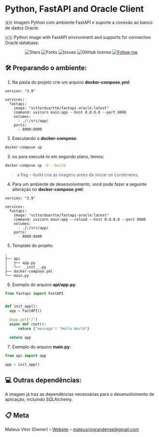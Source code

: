 # Python, FastAPI and Oracle Client

🇧🇷 Imagem Python com ambiente FastAPI e suporte a conexão ao banco de dados Oracle.

🇺🇸 Python image with FastAPI environment and supports for connection Oracle database.

<p align="center">   
   <img alt="Stars" src="https://img.shields.io/github/stars/vittorduartte/fastapi-oracle?color=E34447&label=STARS&logo=3C424B&logoColor=3C424B&style=for-the-badge&labelColor=222222" />

   <img alt="Forks" src="https://img.shields.io/github/forks/vittorduartte/fastapi-oracle?color=E34447&label=FORKS&logo=3C424B&logoColor=3C424B&style=for-the-badge&labelColor=222222" />

   <img alt="Issues" src="https://img.shields.io/github/issues/vittorduartte/fastapi-oracle?color=E34447&label=ISSUES&logo=3C424B&logoColor=3C424B&style=for-the-badge&labelColor=222222" />

   <img alt="GitHub license" src="https://img.shields.io/github/license/vittorduartte/fastapi-oracle?color=E34447&label=LICENSE&logo=3C424B&logoColor=3C424B&style=for-the-badge&labelColor=222222" />

   <a href="https://github.com/vittorduartte">
    <img alt="Follow me" src="https://img.shields.io/static/v1?label=Follow&message=vittorduartte&style=for-the-badge&color=E34447&labelColor=222222" />
   </a>
</p>

## 🛠 Preparando o ambiente:

1. Na pasta do projeto crie um arquivo **docker-compose.yml**:

```docker-compose
version: "3.9"

services:
  fastapi:
    image: "vittorduartte/fastapi-oracle:latest"
    command: uvicorn main:app --host 0.0.0.0 --port 8000
    volumes:
      - ./:/src/app/
    ports:
      - 8000:8000
```

2. Executando o **docker-compose**:

```sh
docker-compose up
```

3. ou para executá-lo em segundo plano, temos:

```sh
docker-compose up -d --build
```

> a flag --build cria as imagens antes de iniciar os contêineres.

4. Para um ambiente de desenvolvimento, você pode fazer a seguinte alteração no **docker-compose.yml**:

```docker-compose
version: "3.9"

services:
  fastapi:
    image: "vittorduartte/fastapi-oracle:latest"
    command: uvicorn main:app --reload --host 0.0.0.0 --port 8000
    volumes:
      - ./:/src/app/
    ports:
      - 8000:8000
```

5. Template do projeto:
```shell
.
├── api
│   ├── app.py
│   └── __init__.py
├── docker-compose.yml
└── main.py
```

6. Exemplo do arquivo **api/app.py**:
```python
from fastapi import FastAPI


def init_app():
  app = FastAPI()

  @app.get("/")
  async def root():
      return {"message": "Hello World"}

  return app
```

7. Exemplo do arquivo **main.py**:
```python
from api import app

app = init_app()
```

## 💻 Outras dependências:

A imagem já traz as dependências necessárias para o desenvolvimento de aplicação, incluindo SQLAlchemy.

## 📋 Meta

Mateus Vitor (Owner) – [Website](https://vittorduartte.github.io/) – mateusriograndense@gmail.com
